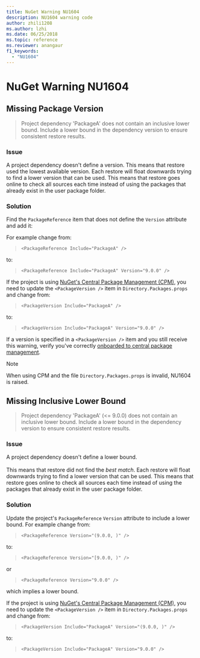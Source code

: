 ```yaml
---
title: NuGet Warning NU1604
description: NU1604 warning code
author: zhili1208
ms.author: lzhi
ms.date: 06/25/2018
ms.topic: reference
ms.reviewer: anangaur
f1_keywords: 
  - "NU1604"
---
```


# NuGet Warning NU1604

## Missing Package Version

> Project dependency 'PackageA' does not contain an inclusive lower bound. Include a lower bound in the dependency version to ensure consistent restore results.

### Issue

A project dependency doesn't define a version.
This means that restore used the lowest available version.
Each restore will float downwards trying to find a lower version that can be used.
This means that restore goes online to check all sources each time instead of using the packages that already exist in the user package folder.

### Solution

Find the `PackageReference` item that does not define the `Version` attribute and add it:

For example change from:

> `<PackageReference Include="PackageA" />`

to:

> `<PackageReference Include="PackageA" Version="9.0.0" />`

If the project is using [NuGet's Central Package Management (CPM)](../../consume-packages/Central-Package-Management.md), you need to update the `<PackageVersion />` item in `Directory.Packages.props` and change from:

> `<PackageVersion Include="PackageA" />`

to:
> `<PackageVersion Include="PackageA" Version="9.0.0" />`

If a version is specified in a `<PackageVersion />` item and you still receive this warning, verify you've correctly [onboarded to central package management](../../consume-packages/Central-Package-Management.md#enabling-central-package-management).

> [!Note]
> When using CPM and the file `Directory.Packages.props` is invalid, NU1604 is raised.

## Missing Inclusive Lower Bound

> Project dependency 'PackageA' (&lt;= 9.0.0) does not contain an inclusive lower bound. Include a lower bound in the dependency version to ensure consistent restore results.

### Issue
A project dependency doesn't define a lower bound.<br/><br/>This means that restore did not find the *best match*. Each restore will float downwards trying to find a lower version that can be used.
This means that restore goes online to check all sources each time instead of using the packages that already exist in the user package folder.

### Solution
Update the project's `PackageReference` `Version` attribute to include a lower bound.
For example change from:

> `<PackageReference Version="(9.0.0, )" />`

to:

> `<PackageReference Version="[9.0.0, )" />`

or

> `<PackageReference Version="9.0.0" />`

which implies a lower bound.

If the project is using [NuGet's Central Package Management (CPM)](../../consume-packages/Central-Package-Management.md), you need to update the `<PackageVersion />` item in `Directory.Packages.props` and change from:

> `<PackageVersion Include="PackageA" Version="(9.0.0, )" />`

to:
> `<PackageVersion Include="PackageA" Version="9.0.0" />`
